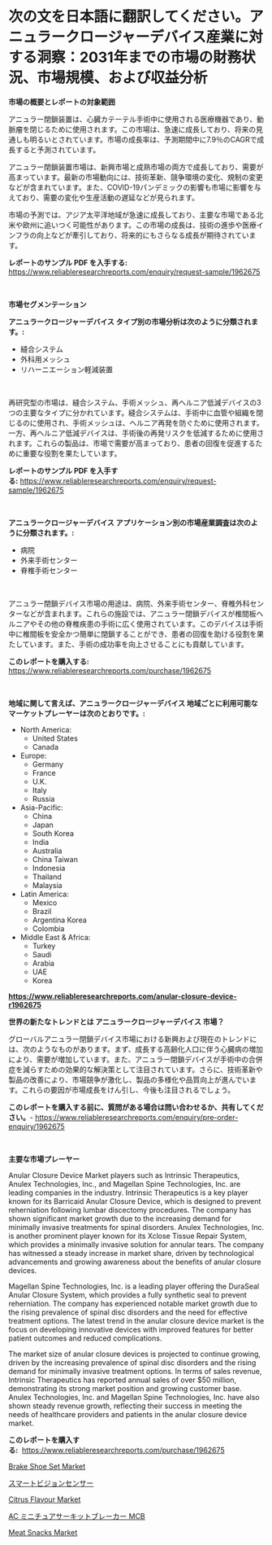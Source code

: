 <p><h1>次の文を日本語に翻訳してください。アニュラークロージャーデバイス産業に対する洞察：2031年までの市場の財務状況、市場規模、および収益分析</h1></p><p><strong>市場の概要とレポートの対象範囲</strong></p>
<p><p>アニュラー閉鎖装置は、心臓カテーテル手術中に使用される医療機器であり、動脈瘤を閉じるために使用されます。この市場は、急速に成長しており、将来の見通しも明るいとされています。市場の成長率は、予測期間中に7.9％のCAGRで成長すると予測されています。</p><p>アニュラー閉鎖装置市場は、新興市場と成熟市場の両方で成長しており、需要が高まっています。最新の市場動向には、技術革新、競争環境の変化、規制の変更などが含まれています。また、COVID-19パンデミックの影響も市場に影響を与えており、需要の変化や生産活動の遅延などが見られます。</p><p>市場の予測では、アジア太平洋地域が急速に成長しており、主要な市場である北米や欧州に追いつく可能性があります。この市場の成長は、技術の進歩や医療インフラの向上などが牽引しており、将来的にもさらなる成長が期待されています。</p></p>
<p><strong>レポートのサンプル PDF を入手する:</strong> <a href="https://www.reliableresearchreports.com/enquiry/request-sample/1962675">https://www.reliableresearchreports.com/enquiry/request-sample/1962675</a></p>
<p>&nbsp;</p>
<p><strong>市場セグメンテーション</strong></p>
<p><strong>アニュラークロージャーデバイス タイプ別の市場分析は次のように分類されます。:</strong></p>
<p><ul><li>縫合システム</li><li>外科用メッシュ</li><li>リハーニエーション軽減装置</li></ul></p>
<p>&nbsp;</p>
<p><p>再研究型の市場は、縫合システム、手術メッシュ、再ヘルニア低減デバイスの3つの主要なタイプに分かれています。縫合システムは、手術中に血管や組織を閉じるのに使用され、手術メッシュは、ヘルニア再発を防ぐために使用されます。一方、再ヘルニア低減デバイスは、手術後の再発リスクを低減するために使用されます。これらの製品は、市場で需要が高まっており、患者の回復を促進するために重要な役割を果たしています。</p></p>
<p><strong>レポートのサンプル PDF を入手する:</strong>&nbsp;<a href="https://www.reliableresearchreports.com/enquiry/request-sample/1962675">https://www.reliableresearchreports.com/enquiry/request-sample/1962675</a></p>
<p>&nbsp;</p>
<p><strong> アニュラークロージャーデバイス アプリケーション別の市場産業調査は次のように分類されます。:</strong></p>
<p><ul><li>病院</li><li>外来手術センター</li><li>脊椎手術センター</li></ul></p>
<p>&nbsp;</p>
<p><p>アニュラー閉鎖デバイス市場の用途は、病院、外来手術センター、脊椎外科センターなどが含まれます。これらの施設では、アニュラー閉鎖デバイスが椎間板ヘルニアやその他の脊椎疾患の手術に広く使用されています。このデバイスは手術中に椎間板を安全かつ簡単に閉鎖することができ、患者の回復を助ける役割を果たしています。また、手術の成功率を向上させることにも貢献しています。</p></p>
<p><strong>このレポートを購入する:</strong>&nbsp; <a href="https://www.reliableresearchreports.com/purchase/1962675">https://www.reliableresearchreports.com/purchase/1962675</a></p>
<p>&nbsp;</p>
<p><strong>地域に関して言えば、アニュラークロージャーデバイス 地域ごとに利用可能なマーケットプレーヤーは次のとおりです。:</strong></p>
<p><ul>
    <li>
        North America:
        <ul>
            <li>United States</li>
            <li>Canada</li>
        </ul>
    </li>
    <li>
        Europe:
        <ul>
            <li>Germany</li>
            <li>France</li>
            <li>U.K.</li>
            <li>Italy</li>
            <li>Russia</li>
        </ul>
    </li>
    <li>
        Asia-Pacific:
        <ul>
            <li>China</li>
            <li>Japan</li>
            <li>South Korea</li>
            <li>India</li>
            <li>Australia</li>
            <li>China Taiwan</li>
            <li>Indonesia</li>
            <li>Thailand</li>
            <li>Malaysia</li>
        </ul>
    </li>
    <li>
        Latin America:
        <ul>
            <li>Mexico</li>
            <li>Brazil</li>
            <li>Argentina Korea</li>
            <li>Colombia</li>
        </ul>
    </li>
    <li>
        Middle East & Africa:
        <ul>
            <li>Turkey</li>
            <li>Saudi</li>
            <li>Arabia</li>
            <li>UAE</li>
            <li>Korea</li>
        </ul>
    </li>
    </ul></p>
<p><strong><a href="https://www.reliableresearchreports.com/anular-closure-device-r1962675">https://www.reliableresearchreports.com/anular-closure-device-r1962675</a></strong>&nbsp;</p>
<p><strong>世界の新たなトレンドとは アニュラークロージャーデバイス 市場？</strong></p>
<p><p>グローバルアニュラー閉鎖デバイス市場における新興および現在のトレンドには、次のようなものがあります。まず、成長する高齢化人口に伴う心臓病の増加により、需要が増加しています。また、アニュラー閉鎖デバイスが手術中の合併症を減らすための効果的な解決策として注目されています。さらに、技術革新や製品の改善により、市場競争が激化し、製品の多様化や品質向上が進んでいます。これらの要因が市場成長をけん引し、今後も注目されるでしょう。</p></p>
<p><strong>このレポートを購入する前に、質問がある場合は問い合わせるか、共有してください。</strong>- <a href="https://www.reliableresearchreports.com/enquiry/pre-order-enquiry/1962675">https://www.reliableresearchreports.com/enquiry/pre-order-enquiry/1962675</a></p>
<p>&nbsp;</p>
<p><strong>主要な市場プレーヤー</strong></p>
<p><p>Anular Closure Device Market players such as Intrinsic Therapeutics, Anulex Technologies, Inc., and Magellan Spine Technologies, Inc. are leading companies in the industry. Intrinsic Therapeutics is a key player known for its Barricaid Anular Closure Device, which is designed to prevent reherniation following lumbar discectomy procedures. The company has shown significant market growth due to the increasing demand for minimally invasive treatments for spinal disorders. Anulex Technologies, Inc. is another prominent player known for its Xclose Tissue Repair System, which provides a minimally invasive solution for annular tears. The company has witnessed a steady increase in market share, driven by technological advancements and growing awareness about the benefits of anular closure devices.</p><p>Magellan Spine Technologies, Inc. is a leading player offering the DuraSeal Anular Closure System, which provides a fully synthetic seal to prevent reherniation. The company has experienced notable market growth due to the rising prevalence of spinal disc disorders and the need for effective treatment options. The latest trend in the anular closure device market is the focus on developing innovative devices with improved features for better patient outcomes and reduced complications.</p><p>The market size of anular closure devices is projected to continue growing, driven by the increasing prevalence of spinal disc disorders and the rising demand for minimally invasive treatment options. In terms of sales revenue, Intrinsic Therapeutics has reported annual sales of over $50 million, demonstrating its strong market position and growing customer base. Anulex Technologies, Inc. and Magellan Spine Technologies, Inc. have also shown steady revenue growth, reflecting their success in meeting the needs of healthcare providers and patients in the anular closure device market.</p></p>
<p><strong>このレポートを購入する:</strong>&nbsp;&nbsp;<a href="https://www.reliableresearchreports.com/purchase/1962675">https://www.reliableresearchreports.com/purchase/1962675</a></p>
<p><p><a href="https://github.com/ChiragRP21/Market-Research-Report-List-4/blob/main/brake-shoe-set-market.md">Brake Shoe Set Market</a></p><p><a href="https://github.com/avwofrml53535/Market-Research-Report-List-2/blob/main/5677586123646.md">スマートビジョンセンサー</a></p><p><a href="https://issuu.com/reportprime-2/docs/citrus-flavour-market-size-2030.pptx">Citrus Flavour Market</a></p><p><a href="https://github.com/xemfu2379520/Market-Research-Report-List-2/blob/main/7380767122979.md">AC ミニチュアサーキットブレーカー MCB</a></p><p><a href="https://issuu.com/reportprime-2/docs/meat-snacks-market-size-2030.pptx">Meat Snacks Market</a></p></p>